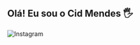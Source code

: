 ## Olá! Eu sou o Cid Mendes 🖐️

![Instagram](https://img.shields.io/badge/Instagram-E4405F?style=for-the-badge&logo=instagram&logoColor=white)
